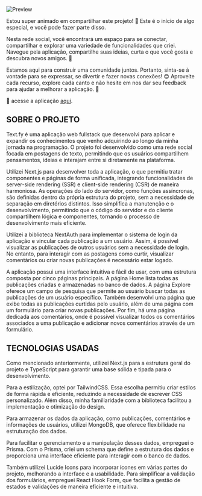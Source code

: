 ![Preview]()

Estou super animado em compartilhar este projeto! 🎉 Este é o início de algo especial, e você pode fazer parte disso.

Nesta rede social, você encontrará um espaço para se conectar, compartilhar e explorar uma variedade de funcionalidades que criei. Navegue pela aplicação, compartilhe suas ideias, curta o que você gosta e descubra novos amigos. 🌟

Estamos aqui para construir uma comunidade juntos. Portanto, sinta-se à vontade para se expressar, se divertir e fazer novas conexões! 😊 Aproveite cada recurso, explore cada canto e não hesite em nos dar seu feedback para ajudar a melhorar a aplicação. 💬

🔗 acesse a aplicação [aqui](https://text-fy.vercel.app).

## SOBRE O PROJETO

Text.fy é uma aplicação web fullstack que desenvolvi para aplicar e expandir os conhecimentos que venho adquirindo ao longo da minha jornada na programação. O projeto foi desenvolvido como uma rede social focada em postagens de texto, permitindo que os usuários compartilhem pensamentos, ideias e interajam entre si diretamente na plataforma.

Utilizei Next.js para desenvolver toda a aplicação, o que permitiu tratar componentes e páginas de forma unificada, integrando funcionalidades de server-side rendering (SSR) e client-side rendering (CSR) de maneira harmoniosa. As operações do lado do servidor, como funções assíncronas, são definidas dentro da própria estrutura do projeto, sem a necessidade de separação em diretórios distintos. Isso simplifica a manutenção e o desenvolvimento, permitindo que o código do servidor e do cliente compartilhem lógica e componentes, tornando o processo de desenvolvimento mais eficiente.

Utilizei a biblioteca NextAuth para implementar o sistema de login da aplicação e vincular cada publicação a um usuário. Assim, é possível visualizar as publicações de outros usuários sem a necessidade de login. No entanto, para interagir com as postagens como curtir, visualizar comentários ou criar novas publicações é necessário estar logado.

A aplicação possui uma interface intuitiva e fácil de usar, com uma estrutura composta por cinco páginas principais. A página Home lista todas as publicações criadas e armazenadas no banco de dados. A página Explore oferece um campo de pesquisa que permite ao usuário buscar todas as publicações de um usuário específico. Também desenvolvi uma página que exibe todas as publicações curtidas pelo usuário, além de uma página com um formulário para criar novas publicações. Por fim, há uma página dedicada aos comentários, onde é possível visualizar todos os comentários associados a uma publicação e adicionar novos comentários através de um formulário.

## TECNOLOGIAS USADAS

Como mencionado anteriormente, utilizei Next.js para a estrutura geral do projeto e TypeScript para garantir uma base sólida e tipada para o desenvolvimento.

Para a estilização, optei por TailwindCSS. Essa escolha permitiu criar estilos de forma rápida e eficiente, reduzindo a necessidade de escrever CSS personalizado. Além disso, minha familiaridade com a biblioteca facilitou a implementação e otimização do design.

Para armazenar os dados da aplicação, como publicações, comentários e informações de usuários, utilizei MongoDB, que oferece flexibilidade na estruturação dos dados.

Para facilitar o gerenciamento e a manipulação desses dados, empreguei o Prisma. Com o Prisma, criei um schema que define a estrutura dos dados e proporciona uma interface eficiente para interagir com o banco de dados.

Também utilizei Lucide Icons para incorporar ícones em várias partes do projeto, melhorando a interface e a usabilidade. Para simplificar a validação dos formulários, empreguei React Hook Form, que facilita a gestão de estados e validações de maneira eficiente e intuitiva.
